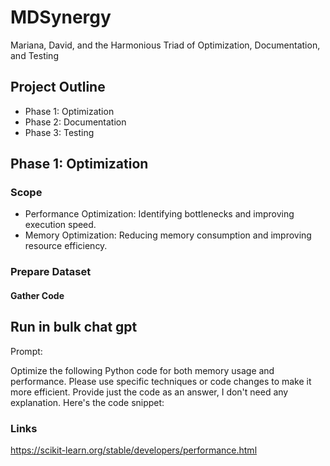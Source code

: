 # MDSynergy
Mariana, David, and the Harmonious Triad of Optimization, Documentation, and Testing

## Project Outline
* Phase 1: Optimization
* Phase 2: Documentation
* Phase 3: Testing


## Phase 1: Optimization

### Scope

* Performance Optimization: Identifying bottlenecks and improving execution speed.
* Memory Optimization: Reducing memory consumption and improving resource efficiency.

### Prepare Dataset

#### Gather Code


## Run in bulk chat gpt

Prompt:

Optimize the following Python code for both memory usage and performance. Please use specific techniques or code changes to make it more efficient. Provide just the code as an answer, I don't need any explanation. Here's the code snippet:

### Links
https://scikit-learn.org/stable/developers/performance.html

